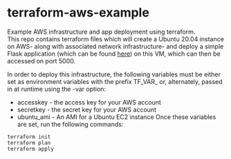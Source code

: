 # terraform-aws-example
Example AWS infrastructure and app deployment using terraform.  
This repo contains terraform files which will create a Ubuntu 20.04 instance on AWS- along with associated network infrastructure- and deploy a simple Flask application (which can be found [here](https://github.com/agray998/QA-DevOps-Fundamental-Project)) on this VM, which can then be accessed on port 5000.  

In order to deploy this infrastructure, the following variables must be either set as environment variables with the prefix TF_VAR_ or, alternately, passed in at runtime using the -var option:
* accesskey - the access key for your AWS account
* secretkey - the secret key for your AWS account
* ubuntu_ami - An AMI for a Ubuntu EC2 instance
Once these variables are set, run the following commands:
```
terraform init  
terraform plan  
terraform apply
```